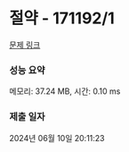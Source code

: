 # 절약 - 171192/1 

[문제 링크](https://level.goorm.io/exam/171192/%EC%A0%88%EC%95%BD/quiz/1) 

### 성능 요약

메모리: 37.24 MB, 시간: 0.10 ms

### 제출 일자

2024년 06월 10일 20:11:23

